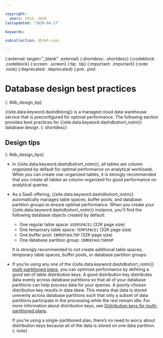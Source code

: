 ```yaml
---

copyright:
  years: 2014, 2020
lastupdated: "2020-04-27"

keywords:

subcollection: db2wh-saas

---
```


 
{:external: target="_blank" .external}
{:shortdesc: .shortdesc}
{:codeblock: .codeblock}
{:screen: .screen}
{:tip: .tip}
{:important: .important}
{:note: .note}
{:deprecated: .deprecated}
{:pre: .pre}

# Database design best practices
{: #db_design_bp}

{{site.data.keyword.dashdblong}} is a managed cloud data warehouse service that is preconfigured for optimal performance. The following section provides best practices for {{site.data.keyword.dashdbshort_notm}} database design.
{: shortdesc}

## Design tips
{: #db_design_tips}

- In {{site.data.keyword.dashdbshort_notm}}, all tables are column organized by default for optimal performance on analytical workloads. While you can create row-organized tables, it is strongly recommended that you create all tables as column organized for good performance on analytical queries.

- As a SaaS offering, {{site.data.keyword.dashdbshort_notm}} automatically manages table spaces, buffer pools, and database partition groups to ensure optimal performance. When you create your {{site.data.keyword.dashdbshort_notm}} instance, you'll find the following database objects created by default:

  - One regular table space: `USERSPACE1` (32K page size)
  - One temporary table space: `TEMPSPACE1` (32K page size)
  - One buffer pool: `IBMDEFAULTBP` (32K page size)
  - One database partition group: `IBMDEFAULTGROUP`

  It is strongly recommended to not create additional table spaces, temporary table spaces, buffer pools, or database partition groups.

- If you’re using any one of the {{site.data.keyword.dashdbshort_notm}} [multi-partitioned plans](/docs/Db2whc?topic=Db2whc-about#plans_cfgs), you can optimize performance by defining a good set of table distribution keys. A good distribution key distributes data evenly across database partitions so that all of your database partitions can help process data for your queries. A poorly-chosen distribution key results in data skew. This means that data is stored unevenly across database partitions such that only a subset of data partitions participate in the processing while the rest remain idle. For more information about distribution keys, see [Distribution keys for multi-partitioned plans](/docs/Db2whc?topic=Db2whc-distribution_keys).

  If you’re using a single-partitioned plan, there’s no need to worry about distribution keys because all of the data is stored on one data partition.
  {: note}
